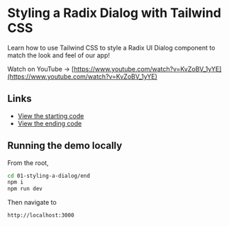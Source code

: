 # Styling a Radix Dialog with Tailwind CSS

Learn how to use Tailwind CSS to style a Radix UI Dialog component to match the look and feel of our app!

Watch on YouTube → [https://www.youtube.com/watch?v=KvZoBV_1yYE](https://www.youtube.com/watch?v=KvZoBV_1yYE)

## Links

- [View the starting code](./begin/pages)
- [View the ending code](./end/pages)

## Running the demo locally

From the root,

```sh
cd 01-styling-a-dialog/end
npm i
npm run dev
```

Then navigate to

```
http://localhost:3000
```

